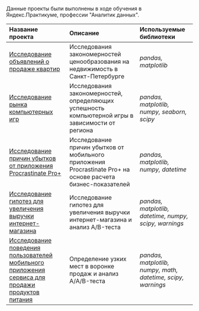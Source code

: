 Данные проекты были выполнены в ходе обучения в Яндекс.Практикуме, профессии "Аналитик данных".

| Название проекта | Описание | Используемые библиотеки | 
| :---------------------- | :---------------------- | :---------------------- |
| [Исследование объявлений о продаже квартир](spb_real_estate) | Исследования закономерностей ценообразования на недвижимость в Санкт-Петербурге| *pandas, matplotlib* |
| [Исследование рынка компьютерных игр](games) | Исследования закономерностей, определяющих успешность компьютерной игры в зависимости от региона| *pandas, matplotlib, numpy, seaborn, scipy* |
| [Исследование причин убытков от приложения Procrastinate Pro+](procrastinatepro_metrics) | Исследование причин убытков от мобильного приложения Procrastinate Pro+ на основе расчета бизнес-показателей| *pandas, matplotlib, numpy, datetime* |
| [Исследование гипотез для увеличения выручки интернет-магазина](ecommerce_abtest) | Исследование гипотез для увеличения выручки интернет-магазина и анализ A/B-теста| *pandas, matplotlib, datetime, numpy, scipy, warnings* |
| [Исследование поведения пользователей мобильного приложения сервиса для продажи продуктов питания](ecommerce_abtest) | Определение узких мест в воронке продаж и анализ A/A/B-теста| *pandas, matplotlib, numpy, math, datetime, scipy, warnings* |
